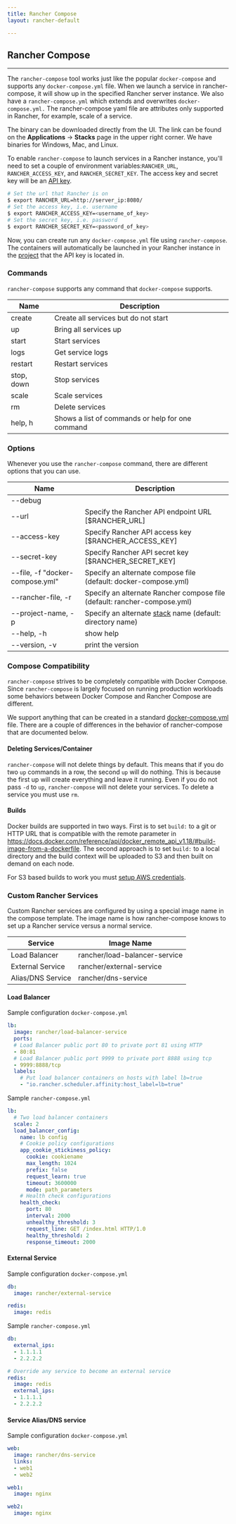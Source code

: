 ```yaml
---
title: Rancher Compose
layout: rancher-default

---
```


## Rancher Compose
---

The `rancher-compose` tool works just like the popular `docker-compose` and supports any `docker-compose.yml` file. When we launch a service in rancher-compose, it will show up in the specified Rancher server instance. We also have a `rancher-compose.yml` which extends and overwrites `docker-compose.yml.` The rancher-compose yaml file are attributes only supported in Rancher, for example, scale of a service.

The binary can be downloaded directly from the UI. The link can be found on the **Applications** -> **Stacks** page in the upper right corner. We have binaries for Windows, Mac, and Linux.

To enable `rancher-compose` to launch services in a Rancher instance, you'll need to set a couple of environment variables:`RANCHER_URL`, `RANCHER_ACCESS_KEY`, and `RANCHER_SECRET_KEY`. The access key and secret key will be an [API key]({{site.baseurl}}/rancher/configuration/api-keys/). 

```bash
# Set the url that Rancher is on
$ export RANCHER_URL=http://server_ip:8080/
# Set the access key, i.e. username
$ export RANCHER_ACCESS_KEY=<username_of_key>
# Set the secret key, i.e. password
$ export RANCHER_SECRET_KEY=<password_of_key>
```

Now, you can create run any `docker-compose.yml` file using `rancher-compose`. The containers will automatically be launched in your Rancher instance in the [project]({{site.baseurl}}/rancher/configuration/projects/) that the API key is located in.

### Commands

`rancher-compose` supports any command that `docker-compose` supports.

Name | Description
----|-----
create	| Create all services but do not start
up		| Bring all services up
start	| Start services
logs	| 	Get service logs
restart	| Restart services
stop, down |	Stop services
scale	| Scale services
rm		| Delete services
help, h	| Shows a list of commands or help for one command


### Options

Whenever you use the `rancher-compose` command, there are different options that you can use. 

Name | Description
--- | ---
--debug	|		
--url 			|	Specify the Rancher API endpoint URL [$RANCHER_URL]
--access-key 	|		Specify Rancher API access key [$RANCHER_ACCESS_KEY]
--secret-key 	|		Specify Rancher API secret key [$RANCHER_SECRET_KEY]
--file, -f "docker-compose.yml"	| Specify an alternate compose file (default: docker-compose.yml)
--rancher-file, -r 		|	Specify an alternate Rancher compose file (default: rancher-compose.yml)
--project-name, -p 		|	Specify an alternate [stack]({{site.baseurl}}/rancher/rancher-ui/applications/stacks/) name (default: directory name)
--help, -h			|	show help
--version, -v		|	print the version


### Compose Compatibility

`rancher-compose` strives to be completely compatible with Docker Compose.  Since `rancher-compose` is largely focused on running production workloads some behaviors between Docker Compose and Rancher Compose are different.

We support anything that can be created in a standard [docker-compose.yml](https://docs.docker.com/compose/yml/) file. There are a couple of differences in the behavior of rancher-compose that are documented below.

#### Deleting Services/Container

`rancher-compose` will not delete things by default.  This means that if you do two `up` commands in a row, the second `up` will do nothing.  This is because the first up will create everything and leave it running.  Even if you do not pass `-d` to `up`, `rancher-compose` will not delete your services.  To delete a service you must use `rm`.

#### Builds

Docker builds are supported in two ways.  First is to set `build:` to a git or HTTP URL that is compatible with the remote parameter in https://docs.docker.com/reference/api/docker_remote_api_v1.18/#build-image-from-a-dockerfile.  The second approach is to set `build:` to a local directory and the build context will be uploaded to S3 and then built on demand on each node.

For S3 based builds to work you must [setup AWS credentials](https://github.com/aws/aws-sdk-go/#configuring-credentials).

### Custom Rancher Services

Custom Rancher services are configured by using a special image name in the compose template.  The image name is how rancher-compose knows to set up a Rancher service versus a normal service.

Service | Image Name
--------|-----------
Load Balancer | rancher/load-balancer-service
External Service | rancher/external-service
Alias/DNS Service | rancher/dns-service


#### Load Balancer

Sample configuration `docker-compose.yml`


```yaml
lb:
  image: rancher/load-balancer-service
  ports:
  # Load Balancer public port 80 to private port 81 using HTTP
  - 80:81
  # Load Balancer public port 9999 to private port 8888 using tcp
  - 9999:8888/tcp
  labels:
    # Put load balancer containers on hosts with label lb=true
    - "io.rancher.scheduler.affinity:host_label=lb=true"
```

Sample `rancher-compose.yml`

```yaml
lb:
  # Two load balancer containers
  scale: 2
  load_balancer_config:
    name: lb config
    # Cookie policy configurations
    app_cookie_stickiness_policy: 
      cookie: cookiename
      max_length: 1024
      prefix: false
      request_learn: true
      timeout: 3600000
      mode: path_parameters
    # Health check configurations
    health_check:
      port: 80
      interval: 2000
      unhealthy_threshold: 3
      request_line: GET /index.html HTTP/1.0
      healthy_threshold: 2
      response_timeout: 2000
```

#### External Service

Sample configuration `docker-compose.yml`

```yaml
db:
  image: rancher/external-service

redis:
  image: redis
```

Sample `rancher-compose.yml`

```yaml
db:
  external_ips:
  - 1.1.1.1
  - 2.2.2.2

# Override any service to become an external service
redis:
  image: redis
  external_ips:
  - 1.1.1.1
  - 2.2.2.2
```

#### Service Alias/DNS service

Sample configuration `docker-compose.yml`

```yaml
web:
  image: rancher/dns-service
  links:
  - web1
  - web2

web1:
  image: nginx

web2:
  image: nginx
```
